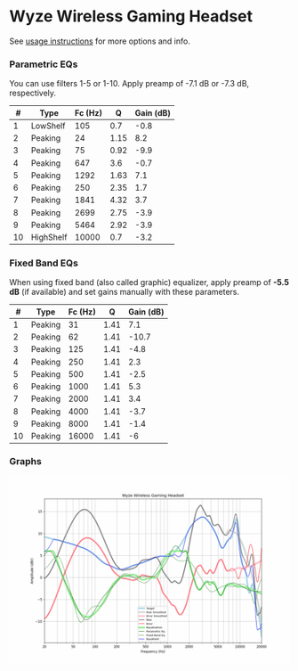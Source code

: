 # Wyze Wireless Gaming Headset
See [usage instructions](https://github.com/jaakkopasanen/AutoEq#usage) for more options and info.

### Parametric EQs
You can use filters 1-5 or 1-10. Apply preamp of -7.1 dB or -7.3 dB, respectively.

|   # | Type      |   Fc (Hz) |    Q |   Gain (dB) |
|-----|-----------|-----------|------|-------------|
|   1 | LowShelf  |       105 | 0.7  |        -0.8 |
|   2 | Peaking   |        24 | 1.15 |         8.2 |
|   3 | Peaking   |        75 | 0.92 |        -9.9 |
|   4 | Peaking   |       647 | 3.6  |        -0.7 |
|   5 | Peaking   |      1292 | 1.63 |         7.1 |
|   6 | Peaking   |       250 | 2.35 |         1.7 |
|   7 | Peaking   |      1841 | 4.32 |         3.7 |
|   8 | Peaking   |      2699 | 2.75 |        -3.9 |
|   9 | Peaking   |      5464 | 2.92 |        -3.9 |
|  10 | HighShelf |     10000 | 0.7  |        -3.2 |

### Fixed Band EQs
When using fixed band (also called graphic) equalizer, apply preamp of **-5.5 dB** (if available) and set gains manually with these parameters.

|   # | Type    |   Fc (Hz) |    Q |   Gain (dB) |
|-----|---------|-----------|------|-------------|
|   1 | Peaking |        31 | 1.41 |         7.1 |
|   2 | Peaking |        62 | 1.41 |       -10.7 |
|   3 | Peaking |       125 | 1.41 |        -4.8 |
|   4 | Peaking |       250 | 1.41 |         2.3 |
|   5 | Peaking |       500 | 1.41 |        -2.5 |
|   6 | Peaking |      1000 | 1.41 |         5.3 |
|   7 | Peaking |      2000 | 1.41 |         3.4 |
|   8 | Peaking |      4000 | 1.41 |        -3.7 |
|   9 | Peaking |      8000 | 1.41 |        -1.4 |
|  10 | Peaking |     16000 | 1.41 |        -6   |

### Graphs
![](./Wyze%20Wireless%20Gaming%20Headset.png)
